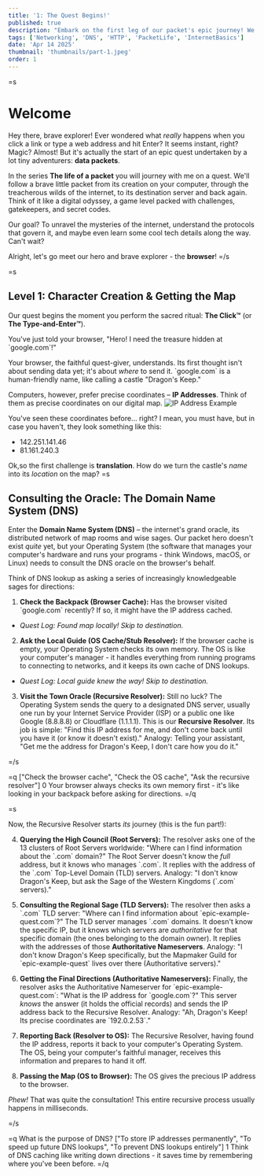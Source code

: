 ```yaml
---
title: '1: The Quest Begins!'
published: true
description: "Embark on the first leg of our packet's epic journey! We explore what happens when you click a link, meet the DNS Oracle, and discover how your computer finds the map to distant web servers."
tags: ['Networking', 'DNS', 'HTTP', 'PacketLife', 'InternetBasics']
date: 'Apr 14 2025'
thumbnail: 'thumbnails/part-1.jpeg'
order: 1
---
```

=s

# Welcome

Hey there, brave explorer! Ever wondered what _really_ happens when you click a link or type a web address and hit Enter? It seems instant, right? Magic? Almost! But it's actually the start of an epic quest undertaken by a lot tiny adventurers: **data packets**.

In the series **The life of a packet** you will journey with me on a quest. We'll follow a brave little packet from its creation on your computer, through the treacherous wilds of the internet, to its destination server and back again. Think of it like a digital odyssey, a game level packed with challenges, gatekeepers, and secret codes.

Our goal? To unravel the mysteries of the internet, understand the protocols that govern it, and maybe even learn some cool tech details along the way. Can't wait?

Alright, let's go meet our hero and brave explorer - the **browser**!
=/s

=s

## Level 1: Character Creation & Getting the Map

Our quest begins the moment you perform the sacred ritual: **The Click™** (or **The Type-and-Enter™**).

You've just told your browser, "Hero! I need the treasure hidden at \`google.com\`!"

Your browser, the faithful quest-giver, understands. Its first thought isn't about sending data yet; it's about _where_ to send it. \`google.com\` is a human-friendly name, like calling a castle "Dragon's Keep."

Computers, however, prefer precise coordinates – **IP Addresses**. Think of them as precise coordinates on our digital map.
![IP Address Example](/assets/1.jpeg)

You've seen these coordinates before... right? I mean, you must have, but in case you haven't, they look something like this:

- 142.251.141.46
- 81.161.240.3

Ok,so the first challenge is **translation**. How do we turn the castle's _name_ into its _location_ on the map?
=s

## Consulting the Oracle: The Domain Name System **(DNS)**

Enter the **Domain Name System (DNS)** – the internet's grand oracle, its distributed network of map rooms and wise sages. Our packet hero doesn't exist _quite_ yet, but your Operating System (the software that manages your computer's hardware and runs your programs - think Windows, macOS, or Linux) needs to consult the DNS oracle on the browser's behalf.

Think of DNS lookup as asking a series of increasingly knowledgeable sages for directions:

1.  **Check the Backpack (Browser Cache):** Has the browser visited \`google.com\` recently? If so, it might have the IP address cached.

- _Quest Log: Found map locally! Skip to destination._

2.  **Ask the Local Guide (OS Cache/Stub Resolver):** If the browser cache is empty, your Operating System checks its own memory. The OS is like your computer's manager - it handles everything from running programs to connecting to networks, and it keeps its own cache of DNS lookups.

- _Quest Log: Local guide knew the way! Skip to destination._

3.  **Visit the Town Oracle (Recursive Resolver):** Still no luck? The Operating System sends the query to a designated DNS server, usually one run by your Internet Service Provider (ISP) or a public one like Google (8.8.8.8) or Cloudflare (1.1.1.1). This is our **Recursive Resolver**. Its job is simple: "Find this IP address for me, and don't come back until you have it (or know it doesn't exist)." Analogy: Telling your assistant, "Get me the address for Dragon's Keep, I don't care how you do it."

=/s

=q
["Check the browser cache", "Check the OS cache", "Ask the recursive resolver"]
0
Your browser always checks its own memory first - it's like looking in your backpack before asking for directions.
=/q

=s

Now, the Recursive Resolver starts _its_ journey (this is the fun part!):

4.  **Querying the High Council (Root Servers):** The resolver asks one of the 13 clusters of Root Servers worldwide: "Where can I find information about the \`.com\` domain?" The Root Server doesn't know the _full_ address, but it knows who manages \`.com\`. It replies with the address of the \`.com\` Top-Level Domain (TLD) servers. Analogy: "I don't know Dragon's Keep, but ask the Sage of the Western Kingdoms (\`.com\` servers)."
5.  **Consulting the Regional Sage (TLD Servers):** The resolver then asks a \`.com\` TLD server: "Where can I find information about \`epic-example-quest.com\`?" The TLD server manages \`.com\` domains. It doesn't know the specific IP, but it knows which servers are _authoritative_ for that specific domain (the ones belonging to the domain owner). It replies with the addresses of those **Authoritative Nameservers**. Analogy: "I don't know Dragon's Keep specifically, but the Mapmaker Guild for \`epic-example-quest\` lives over there (Authoritative servers)."

6.  **Getting the Final Directions (Authoritative Nameservers):** Finally, the resolver asks the Authoritative Nameserver for \`epic-example-quest.com\`: "What is the IP address for \`google.com\`?" This server _knows_ the answer (it holds the official records) and sends the IP address back to the Recursive Resolver. Analogy: "Ah, Dragon's Keep! Its precise coordinates are \`192.0.2.53\`."

7.  **Reporting Back (Resolver to OS):** The Recursive Resolver, having found the IP address, reports it back to your computer's Operating System. The OS, being your computer's faithful manager, receives this information and prepares to hand it off.
8.  **Passing the Map (OS to Browser):** The OS gives the precious IP address to the browser.

_Phew!_ That was quite the consultation! This entire recursive process usually happens in milliseconds.

=/s

=q
What is the purpose of DNS?
["To store IP addresses permanently", "To speed up future DNS lookups", "To prevent DNS lookups entirely"]
1
Think of DNS caching like writing down directions - it saves time by remembering where you've been before.
=/q
